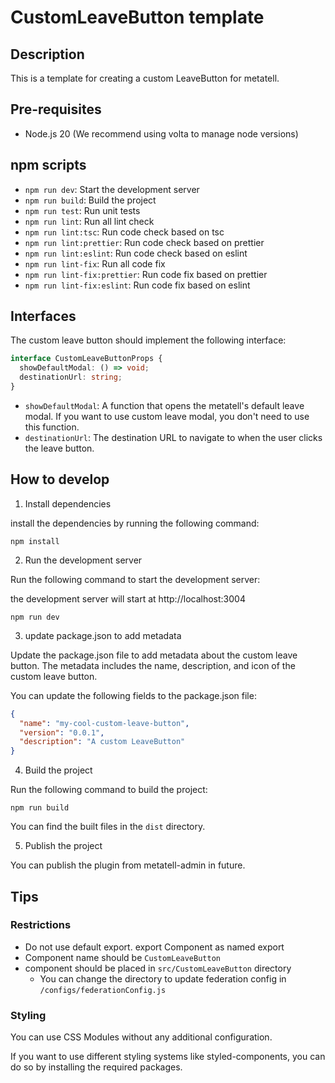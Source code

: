 # CustomLeaveButton template

## Description

This is a template for creating a custom LeaveButton for metatell.

## Pre-requisites

- Node.js 20 (We recommend using volta to manage node versions)

## npm scripts

- `npm run dev`: Start the development server
- `npm run build`: Build the project
- `npm run test`: Run unit tests
- `npm run lint`: Run all lint check
- `npm run lint:tsc`: Run code check based on tsc
- `npm run lint:prettier`: Run code check based on prettier
- `npm run lint:eslint`: Run code check based on eslint
- `npm run lint-fix`: Run all code fix
- `npm run lint-fix:prettier`: Run code fix based on prettier
- `npm run lint-fix:eslint`: Run code fix based on eslint

## Interfaces

The custom leave button should implement the following interface:

```ts
interface CustomLeaveButtonProps {
  showDefaultModal: () => void;
  destinationUrl: string;
}
```

- `showDefaultModal`: A function that opens the metatell's default leave modal. If you want to use custom leave modal, you don't need to use this function.
- `destinationUrl`: The destination URL to navigate to when the user clicks the leave button.

## How to develop

1. Install dependencies

install the dependencies by running the following command:

```
npm install
```

2. Run the development server

Run the following command to start the development server:

the development server will start at http://localhost:3004

```
npm run dev
```

3. update package.json to add metadata

Update the package.json file to add metadata about the custom leave button. The metadata includes the name, description, and icon of the custom leave button.

You can update the following fields to the package.json file:

```json
{
  "name": "my-cool-custom-leave-button",
  "version": "0.0.1",
  "description": "A custom LeaveButton"
}
```

4. Build the project

Run the following command to build the project:

```
npm run build
```

You can find the built files in the `dist` directory.

5. Publish the project

You can publish the plugin from metatell-admin in future.

## Tips

### Restrictions

- Do not use default export. export Component as named export
- Component name should be `CustomLeaveButton`
- component should be placed in `src/CustomLeaveButton` directory
  - You can change the directory to update federation config in `/configs/federationConfig.js`

### Styling

You can use CSS Modules without any additional configuration.

If you want to use different styling systems like styled-components, you can do so by installing the required packages.


